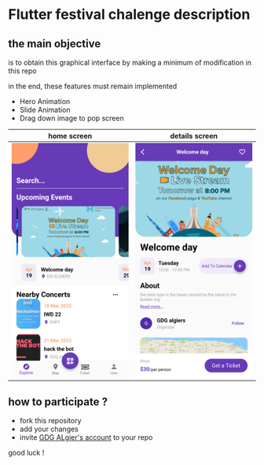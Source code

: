 # Flutter festival chalenge description 

## the main objective 
is to obtain this graphical interface by making a minimum of  modification in this repo


in the end, these features must remain implemented

- Hero Animation
- Slide Animation
- Drag down image to pop screen


|home screen|details screen|
|:------------:|:------------:|
![home](assets/1.png)|![details](assets/2.png)|

## how to participate ?
- fork this repository 
- add your changes
- invite [GDG ALgier's account](https://github.com/GDGAlgiers16) to your repo 





good luck !





